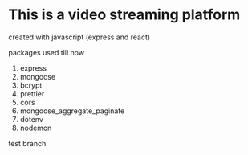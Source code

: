 # This is a video streaming platform
created with javascript (express and react)

packages used till now 
 1. express
 2. mongoose
 3. bcrypt
 4. prettier
 5. cors
 6. mongoose_aggregate_paginate
 7. dotenv
 8. nodemon


test branch

